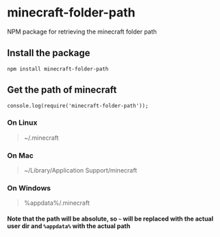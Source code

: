 # minecraft-folder-path
NPM package for retrieving the minecraft folder path

## Install the package

    npm install minecraft-folder-path

## Get the path of minecraft

    console.log(require('minecraft-folder-path'));

### On Linux
 > ~/.minecraft

### On Mac
 > ~/Library/Application Support/minecraft

### On Windows
 > %appdata%/.minecraft

#### Note that the path will be absolute, so `~` will be replaced with the actual user dir and `%appdata%` with the actual path
